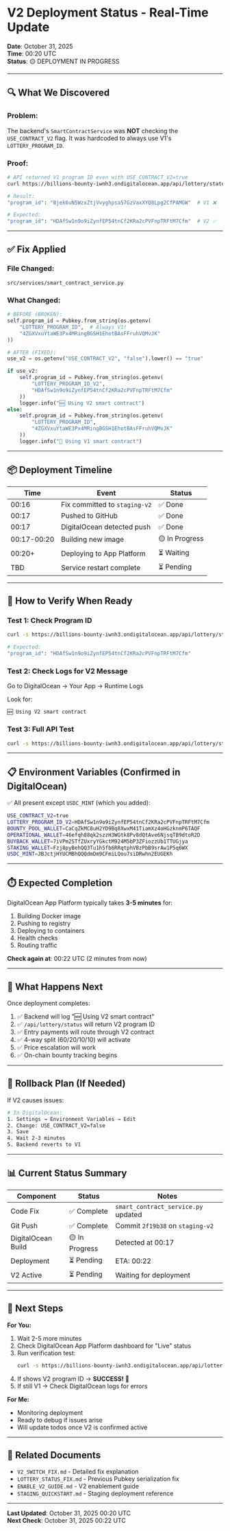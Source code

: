 # V2 Deployment Status - Real-Time Update

**Date**: October 31, 2025  
**Time**: 00:20 UTC  
**Status**: 🟡 DEPLOYMENT IN PROGRESS

---

## 🔍 What We Discovered

### Problem:
The backend's `SmartContractService` was **NOT** checking the `USE_CONTRACT_V2` flag. It was hardcoded to always use V1's `LOTTERY_PROGRAM_ID`.

### Proof:
```bash
# API returned V1 program ID even with USE_CONTRACT_V2=true
curl https://billions-bounty-iwnh3.ondigitalocean.app/api/lottery/status

# Result:
"program_id": "Bjek6uN5WzxZtjVvyghpsa57GzVaxXYQ8Lpg2CfPAMGW"  # V1 ❌

# Expected:
"program_id": "HDAfSw1n9o9iZynfEP54tnCf2KRa2cPVFnpTRFtM7Cfm"  # V2 ✅
```

---

## ✅ Fix Applied

### File Changed:
`src/services/smart_contract_service.py`

### What Changed:
```python
# BEFORE (BROKEN):
self.program_id = Pubkey.from_string(os.getenv(
    "LOTTERY_PROGRAM_ID",  # Always V1!
    "4ZGXVxuYtaWE3Px4MRingBGSH1EhotBAsFFruhVQMvJK"
))

# AFTER (FIXED):
use_v2 = os.getenv("USE_CONTRACT_V2", "false").lower() == "true"

if use_v2:
    self.program_id = Pubkey.from_string(os.getenv(
        "LOTTERY_PROGRAM_ID_V2",
        "HDAfSw1n9o9iZynfEP54tnCf2KRa2cPVFnpTRFtM7Cfm"
    ))
    logger.info("🆕 Using V2 smart contract")
else:
    self.program_id = Pubkey.from_string(os.getenv(
        "LOTTERY_PROGRAM_ID",
        "4ZGXVxuYtaWE3Px4MRingBGSH1EhotBAsFFruhVQMvJK"
    ))
    logger.info("📌 Using V1 smart contract")
```

---

## 📦 Deployment Timeline

| Time | Event | Status |
|------|-------|--------|
| 00:16 | Fix committed to `staging-v2` | ✅ Done |
| 00:17 | Pushed to GitHub | ✅ Done |
| 00:17 | DigitalOcean detected push | ✅ Done |
| 00:17-00:20 | Building new image | 🟡 In Progress |
| 00:20+ | Deploying to App Platform | ⏳ Waiting |
| TBD | Service restart complete | ⏳ Pending |

---

## 🧪 How to Verify When Ready

### Test 1: Check Program ID
```bash
curl -s https://billions-bounty-iwnh3.ondigitalocean.app/api/lottery/status | python3 -m json.tool | grep program_id

# Expected:
"program_id": "HDAfSw1n9o9iZynfEP54tnCf2KRa2cPVFnpTRFtM7Cfm"
```

### Test 2: Check Logs for V2 Message
Go to DigitalOcean → Your App → Runtime Logs

Look for:
```
🆕 Using V2 smart contract
```

### Test 3: Full API Test
```bash
curl -s https://billions-bounty-iwnh3.ondigitalocean.app/api/lottery/status
```

---

## 📋 Environment Variables (Confirmed in DigitalOcean)

✅ All present except `USDC_MINT` (which you added):

```bash
USE_CONTRACT_V2=true
LOTTERY_PROGRAM_ID_V2=HDAfSw1n9o9iZynfEP54tnCf2KRa2cPVFnpTRFtM7Cfm
BOUNTY_POOL_WALLET=CaCqZkMC8uH2YD9Bq8XwxM41TiamXz4oHGzknmP6TAQF
OPERATIONAL_WALLET=46efqh88qk2szzH3WGtk8Pv8dQtAve6NjsqTB9dtoR2D
BUYBACK_WALLET=7iVPm2STfZUxryYGkctM924M5bP3ZFiozzUb1TTUGjya
STAKING_WALLET=Fzj8pyBehQQ3Tu1h5fb6RRqtphVBzPbB9srAw1P5q6WX
USDC_MINT=JBJctjHYUCMBhQQQdmDm9CFmiLQou7siDRwhn2EUGEKh
```

---

## ⏱️ Expected Completion

DigitalOcean App Platform typically takes **3-5 minutes** for:
1. Building Docker image
2. Pushing to registry
3. Deploying to containers
4. Health checks
5. Routing traffic

**Check again at**: 00:22 UTC (2 minutes from now)

---

## 🎯 What Happens Next

Once deployment completes:

1. ✅ Backend will log "🆕 Using V2 smart contract"
2. ✅ `/api/lottery/status` will return V2 program ID
3. ✅ Entry payments will route through V2 contract
4. ✅ 4-way split (60/20/10/10) will activate
5. ✅ Price escalation will work
6. ✅ On-chain bounty tracking begins

---

## 🔄 Rollback Plan (If Needed)

If V2 causes issues:

```bash
# In DigitalOcean:
1. Settings → Environment Variables → Edit
2. Change: USE_CONTRACT_V2=false
3. Save
4. Wait 2-3 minutes
5. Backend reverts to V1
```

---

## 📊 Current Status Summary

| Component | Status | Notes |
|-----------|--------|-------|
| Code Fix | ✅ Complete | `smart_contract_service.py` updated |
| Git Push | ✅ Complete | Commit `2f19b38` on `staging-v2` |
| DigitalOcean Build | 🟡 In Progress | Detected at 00:17 |
| Deployment | ⏳ Pending | ETA: 00:22 |
| V2 Active | ⏳ Pending | Waiting for deployment |

---

## 🚀 Next Steps

**For You:**
1. Wait 2-5 more minutes
2. Check DigitalOcean App Platform dashboard for "Live" status
3. Run verification test:
   ```bash
   curl -s https://billions-bounty-iwnh3.ondigitalocean.app/api/lottery/status | grep program_id
   ```
4. If shows V2 program ID → **SUCCESS!** 🎉
5. If still V1 → Check DigitalOcean logs for errors

**For Me:**
- Monitoring deployment
- Ready to debug if issues arise
- Will update todos once V2 is confirmed active

---

## 📝 Related Documents

- `V2_SWITCH_FIX.md` - Detailed fix explanation
- `LOTTERY_STATUS_FIX.md` - Previous Pubkey serialization fix
- `ENABLE_V2_GUIDE.md` - V2 enablement guide
- `STAGING_QUICKSTART.md` - Staging deployment reference

---

**Last Updated**: October 31, 2025 00:20 UTC  
**Next Check**: October 31, 2025 00:22 UTC

